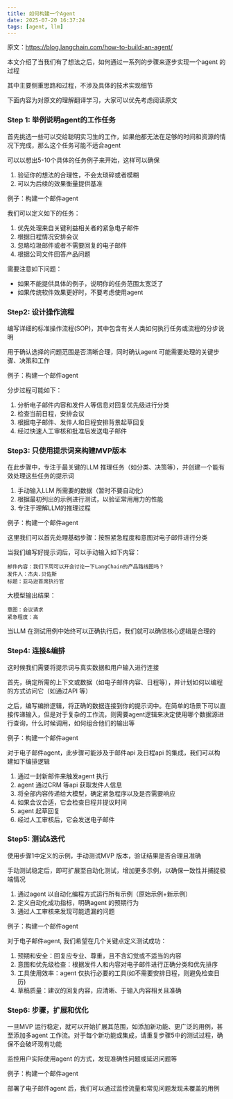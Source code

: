 ```yaml
---
title: 如何构建一个Agent
date: 2025-07-20 16:37:24
tags: [agent, llm]
---
```




原文：https://blog.langchain.com/how-to-build-an-agent/

本文介绍了当我们有了想法之后，如何通过一系列的步骤来逐步实现一个agent 的过程

其中主要侧重思路和过程，不涉及具体的技术实现细节

下面内容为对原文的理解翻译学习，大家可以优先考虑阅读原文

<!-- more -->

### Step 1: 举例说明agent的工作任务

首先挑选一些可以交给聪明实习生的工作，如果他都无法在足够的时间和资源的情况下完成，那么这个任务可能不适合agent

可以以想出5-10个具体的任务例子来开始，这样可以确保

1. 验证你的想法的合理性，不会太琐碎或者模糊
2. 可以为后续的效果衡量提供基准



例子：构建一个邮件agent

我们可以定义如下的任务：

1. 优先处理来自关键利益相关者的紧急电子邮件
2. 根据日程情况安排会议
3. 忽略垃圾邮件或者不需要回复的电子邮件
4. 根据公司文件回答产品问题

需要注意如下问题：

- 如果不能提供具体的例子，说明你的任务范围太宽泛了
- 如果传统软件效果更好时，不要考虑使用agent



### Step2: 设计操作流程

编写详细的标准操作流程(SOP)，其中包含有关人类如何执行任务或流程的分步说明

用于确认选择的问题范围是否清晰合理，同时确认agent 可能需要处理的关键步骤、决策和工作



例子：构建一个邮件agent

分步过程可能如下：

1. 分析电子邮件内容和发件人等信息对回复优先级进行分类
2. 检查当前日程，安排会议
3. 根据电子邮件、发件人和日程安排背景起草回复
4. 经过快速人工审核和批准后发送电子邮件



### Step3: 只使用提示词来构建MVP版本

在此步骤中，专注于最关键的LLM 推理任务（如分类、决策等），并创建一个能有效处理这些任务的提示词

1. 手动输入LLM 所需要的数据（暂时不要自动化）
2. 根据最初列出的示例进行测试，以验证常用用力的性能
3. 专注于理解LLM的推理过程



例子：构建一个邮件agent

这里我们可以首先处理基础步骤：按照紧急程度和意图对电子邮件进行分类

当我们编写好提示词后，可以手动输入如下内容：

```
邮件内容：我们下周可以开会讨论一下LangChain的产品路线图吗？
发件人：杰夫.贝佐斯
标题：亚马逊首席执行官
```

大模型输出结果：

```
意图：会议请求
紧急程度：高
```

当LLM 在测试用例中始终可以正确执行后，我们就可以确信核心逻辑是合理的



### Step4: 连接&编排

 这时候我们需要将提示词与真实数据和用户输入进行连接

首先，确定所需的上下文或数据（如电子邮件内容、日程等），并计划如何以编程的方式访问它（如通过API 等）

之后，编写编排逻辑，将正确的数据连接到你的提示词中。在简单的场景下可以直接传递输入，但是对于复杂的工作流，则需要agent逻辑来决定使用哪个数据源进行查询，什么时候调用，如何组合他们的输出等



例子：构建一个邮件agent

对于电子邮件agent，此步骤可能涉及于邮件api 及日程api 的集成，我们可以构建如下编排逻辑

1. 通过一封新邮件来触发agent 执行
2. agent 通过CRM 等api 获取发件人信息
3. 将全部内容传递给大模型，确定紧急程序以及是否需要响应
4. 如果会议合适，它会检查日程并提议时间
5. agent 起草回复
6. 经过人工审核后，它会发送电子邮件



### Step5: 测试&迭代

使用步骤1中定义的示例，手动测试MVP 版本，验证结果是否合理且准确

手动测试稳定后，即可扩展至自动化测试，增加更多示例，以确保一致性并捕捉极端情况

1. 通过agent 以自动化编程方式运行所有示例（原始示例+新示例）
2. 定义自动化成功指标，明确agent 的预期行为
3. 通过人工审核来发现可能遗漏的问题



例子：构建一个邮件agent

对于电子邮件agent, 我们希望在几个关键点定义测试成功：

1. 预期和安全：回复应专业、尊重，且不含幻觉或不适当的内容
2. 意图和优先级检查：根据发件人和内容对电子邮件进行正确分类和优先排序
3. 工具使用效率：agent 仅执行必要的工具(如不需要安排日程，则避免检查日历)
4. 草稿质量：建议的回复内容，应清晰、于输入内容相关且准确



### Step6: 步骤，扩展和优化

一旦MVP 运行稳定，就可以开始扩展其范围，如添加新功能、更广泛的用例，甚至添加多agent 工作流。对于每个新功能或集成，请重复步骤5中的测试过程，确保不会破坏现有功能

监控用户实际使用agent 的方式，发现准确性问题或延迟问题等



例子：构建一个邮件agent

部署了电子邮件agent 后，我们可以通过监控流量和常见问题发现未覆盖的用例
